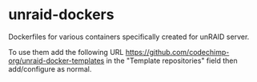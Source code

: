 # unraid-dockers

Dockerfiles for various containers specifically created for unRAID server.

To use them add the following URL https://github.com/codechimp-org/unraid-docker-templates in the "Template repositories" field then add/configure as normal.
